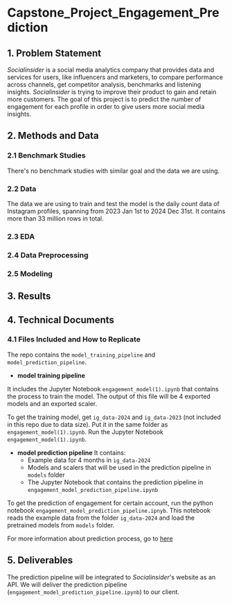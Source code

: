 # Capstone_Project_Engagement_Prediction

## 1. Problem Statement
*Socialinsider* is a social media analytics company that provides data and services for users, like influencers and marketers, to compare performance across channels, get competitor analysis, benchmarks and listening insights. *Socialinsider* is trying to improve their product to gain and retain more customers. The goal of this project is to predict the number of engagement for each profile in order to give users more social media insights. 

## 2. Methods and Data
### 2.1 Benchmark Studies
There's no benchmark studies with similar goal and the data we are using. 
### 2.2 Data
The data we are using to train and test the model is the daily count data of Instagram profiles, spanning from 2023 Jan 1st to 2024 Dec 31st. It contains more than 33 million rows in total. 
### 2.3 EDA
### 2.4 Data Preprocessing
### 2.5 Modeling
## 3. Results
## 4. Technical Documents
### 4.1 Files Included and How to Replicate
The repo contains the `model_training_pipeline` and `model_prediction_pipeline`. 
- **model training pipeline**

It includes the Jupyter Notebook `engagement_model(1).ipynb` that contains the process to train the model. The output of this file will be 4 exported models and an exported scaler.

To get the training model, get `ig_data-2024` and `ig_data-2023` (not included in this repo due to data size). Put it in the same folder as `engagement_model(1).ipynb`. Run the Jupyter Notebook `engagement_model(1).ipynb`. 

- **model prediction pipeline** It contains: 
    - Example data for 4 months in `ig_data-2024`
    - Models and scalers that will be used in the prediction pipeline in `models` folder
    - The Jupyter Notebook that contains the prediction pipeline in `engagement_model_prediction_pipeline.ipynb`

To get the prediction of engagement for certain account, run the python notebook `engagement_model_prediction_pipeline.ipnyb`. This notebook reads the example data from the folder `ig_data-2024` and load the pretrained models from `models` folder.

For more information about prediction process, go to [here](https://github.com/XueqingWu/Capstone_Project_Engagement_Prediction/tree/main/model_prediction_pipeline)

## 5. Deliverables
The prediction pipeline will be integrated to *Socialinsider*'s website as an API. We will deliver the prediction pipeline (`engagement_model_prediction_pipeline.ipynb`) to our client. 